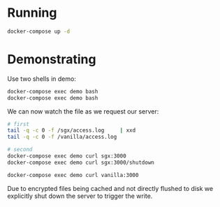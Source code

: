 # Running

```bash
docker-compose up -d
```

# Demonstrating

Use two shells in demo:

```bash
docker-compose exec demo bash
docker-compose exec demo bash
```

We can now watch the file as we request our server:

```bash
# first
tail -q -c 0 -f /sgx/access.log     | xxd
tail -q -c 0 -f /vanilla/access.log

# second
docker-compose exec demo curl sgx:3000
docker-compose exec demo curl sgx:3000/shutdown

docker-compose exec demo curl vanilla:3000
```

Due to encrypted files being cached and not directly flushed to disk we explicitly shut down the server to trigger the write.
